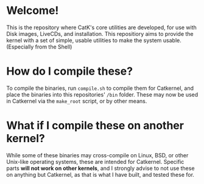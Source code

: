 # Welcome!
This is the repository where CatK's core utilities are developed, for use with Disk images, LiveCDs, and installation. This repositiory aims to provide the kernel with a set of simple, usable utilities to make the system usable. (Especially from the Shell)

# How do I compile these?
To compile the binaries, run `compile.sh` to compile them for Catkernel, and place the binaries into this repositories' `/bin` folder. These may now be used in Catkernel via the `make_root` script, or by other means.

# What if I compile these on another kernel?
While some of these binaries may cross-compile on Linux, BSD, or other Unix-like operating systems, these are intended for Catkernel. Specific parts **will not work on other kernels**, and I strongly advise to not use these on anything but Catkernel, as that is what I have built, and tested these for.
